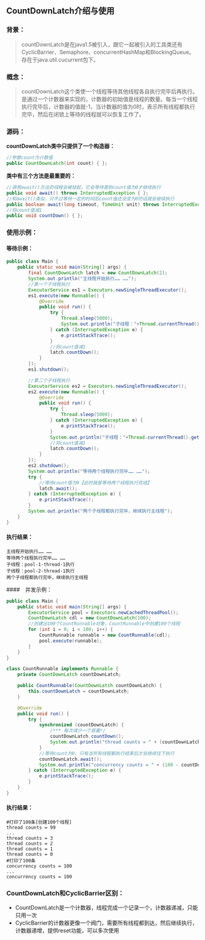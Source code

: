 ## CountDownLatch介绍与使用
### 背景：
>countDownLatch是在java1.5被引入，跟它一起被引入的工具类还有CyclicBarrier、Semaphore、concurrentHashMap和BlockingQueue。
>存在于java.util.cucurrent包下。
### 概念：

>countDownLatch这个类使一个线程等待其他线程各自执行完毕后再执行。
>是通过一个计数器来实现的，计数器的初始值是线程的数量。每当一个线程执行完毕后，计数器的值就-1，当计数器的值为0时，表示所有线程都执行完毕，然后在闭锁上等待的线程就可以恢复工作了。

### 源码：

**countDownLatch类中只提供了一个构造器：**

```java
//参数count为计数值
public CountDownLatch(int count) { };
```

**类中有三个方法是最重要的：**

```java
//调用await()方法的线程会被挂起，它会等待直到count值为0才继续执行
public void await() throws InterruptedException { };   
//和await()类似，只不过等待一定的时间后count值还没变为0的话就会继续执行
public boolean await(long timeout, TimeUnit unit) throws InterruptedException { };  
//将count值减1
public void countDown() { };  
```

### 使用示例：

#### 等待示例：

```JAVA
public class Main {
    public static void main(String[] args) {
        final CountDownLatch latch = new CountDownLatch(2);
        System.out.println("主线程开始执行…… ……");
        //第一个子线程执行
        ExecutorService es1 = Executors.newSingleThreadExecutor();
        es1.execute(new Runnable() {
            @Override
            public void run() {
                try {
                    Thread.sleep(5000);
                    System.out.println("子线程："+Thread.currentThread().getName()+"执行");
                } catch (InterruptedException e) {
                    e.printStackTrace();
                }
                //将count值减1
                latch.countDown();
            }
        });
        es1.shutdown();

        //第二个子线程执行
        ExecutorService es2 = Executors.newSingleThreadExecutor();
        es2.execute(new Runnable() {
            @Override
            public void run() {
                try {
                    Thread.sleep(5000);
                } catch (InterruptedException e) {
                    e.printStackTrace();
                }
                System.out.println("子线程："+Thread.currentThread().getName()+"执行");
                //将count值减1
                latch.countDown();
            }
        });
        es2.shutdown();
        System.out.println("等待两个线程执行完毕…… ……");
        try {
            //等待count值为0【此时就是等待两个线程执行完成】
            latch.await();
        } catch (InterruptedException e) {
            e.printStackTrace();
        }
        System.out.println("两个子线程都执行完毕，继续执行主线程");
    }
}
```

#### 执行结果：

```shell
主线程开始执行…… ……
等待两个线程执行完毕…… ……
子线程：pool-1-thread-1执行
子线程：pool-2-thread-1执行
两个子线程都执行完毕，继续执行主线程
```



####　并发示例：

```java
public class Main {
    public static void main(String[] args) {
        ExecutorService pool = Executors.newCachedThreadPool();
        CountDownLatch cdl = new CountDownLatch(100);
        //创建出100个CountRunnable对象，CountRunnable中创建100个线程
        for (int i = 0; i < 100; i++) {
            CountRunnable runnable = new CountRunnable(cdl);
            pool.execute(runnable);
        }
    }
}

class CountRunnable implements Runnable {
    private CountDownLatch countDownLatch;

    public CountRunnable(CountDownLatch countDownLatch) {
        this.countDownLatch = countDownLatch;
    }

    @Override
    public void run() {
        try {
            synchronized (countDownLatch) {
                /*** 每次减少一个容量*/
                countDownLatch.countDown();
                System.out.println("thread counts = " + (countDownLatch.getCount()));
            }
            //等待count为0，只有当所有线程都执行结束后才会继续往下执行
            countDownLatch.await();
            System.out.println("concurrency counts = " + (100 - countDownLatch.getCount()));
        } catch (InterruptedException e) {
            e.printStackTrace();
        }
    }
}
```

#### 执行结果：

```shell
#打印了100条[创建100个线程]
thread counts = 99
...
thread counts = 3
thread counts = 2
thread counts = 1
thread counts = 0
#打印了100条
concurrency counts = 100
...
concurrency counts = 100
```

### CountDownLatch和CyclicBarrier区别：

- CountDownLatch是一个计数器，线程完成一个记录一个，计数器递减，只能只用一次
- CyclicBarrier的计数器更像一个阀门，需要所有线程都到达，然后继续执行，计数器递增，提供reset功能，可以多次使用

